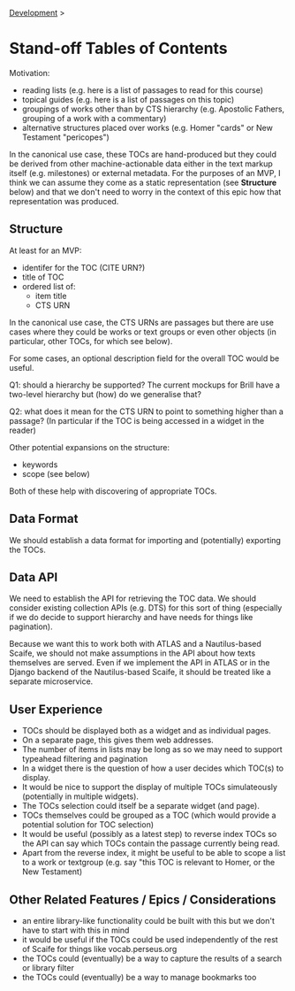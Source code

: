 [Development](/development.html) >

# Stand-off Tables of Contents

Motivation:

* reading lists (e.g. here is a list of passages to read for this course)
* topical guides (e.g. here is a list of passages on this topic)
* groupings of works other than by CTS hierarchy (e.g. Apostolic Fathers, grouping of a work with a commentary)
* alternative structures placed over works (e.g. Homer "cards" or New Testament "pericopes")

In the canonical use case, these TOCs are hand-produced but they could be derived from other machine-actionable data either in the text markup itself (e.g. milestones) or external metadata. For the purposes of an MVP, I think we can assume they come as a static representation (see **Structure** below) and that we don't need to worry in the context of this epic how that representation was produced.

## Structure

At least for an MVP:

* identifer for the TOC (CITE URN?)
* title of TOC
* ordered list of:
  * item title
  * CTS URN

In the canonical use case, the CTS URNs are passages but there are use cases where they could be works or text groups or even other objects (in particular, other TOCs, for which see below).

For some cases, an optional description field for the overall TOC would be useful.

Q1: should a hierarchy be supported? The current mockups for Brill have a two-level hierarchy but (how) do we generalise that?

Q2: what does it mean for the CTS URN to point to something higher than a passage? (In particular if the TOC is being accessed in a widget in the reader)

Other potential expansions on the structure:

* keywords
* scope (see below)

Both of these help with discovering of appropriate TOCs.

## Data Format

We should establish a data format for importing and (potentially) exporting the TOCs.

## Data API

We need to establish the API for retrieving the TOC data. We should consider existing collection APIs (e.g. DTS) for this sort of thing (especially if we do decide to support hierarchy and have needs for things like pagination). 

Because we want this to work both with ATLAS and a Nautilus-based Scaife, we should not make assumptions in the API about how texts themselves are served. Even if we implement the API in ATLAS or in the Django backend of the Nautilus-based Scaife, it should be treated like a separate microservice.

## User Experience

* TOCs should be displayed both as a widget and as individual pages.
* On a separate page, this gives them web addresses.
* The number of items in lists may be long as so we may need to support typeahead filtering and pagination
* In a widget there is the question of how a user decides which TOC(s) to display.
* It would be nice to support the display of multiple TOCs simulateously (potentially in multiple widgets).
* The TOCs selection could itself be a separate widget (and page).
* TOCs themselves could be grouped as a TOC (which would provide a potential solution for TOC selection)
* It would be useful (possibly as a latest step) to reverse index TOCs so the API can say which TOCs contain the passage currently being read.
* Apart from the reverse index, it might be useful to be able to scope a list to a work or textgroup (e.g. say "this TOC is relevant to Homer, or the New Testament)

## Other Related Features / Epics / Considerations

* an entire library-like functionality could be built with this but we don't have to start with this in mind
* it would be useful if the TOCs could be used independently of the rest of Scaife for things like vocab.perseus.org
* the TOCs could (eventually) be a way to capture the results of a search or library filter
* the TOCs could (eventually) be a way to manage bookmarks too
